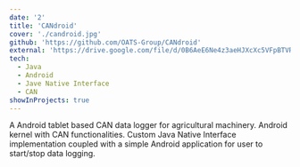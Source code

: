 ```yaml
---
date: '2'
title: 'CANdroid'
cover: './candroid.jpg'
github: 'https://github.com/OATS-Group/CANdroid'
external: 'https://drive.google.com/file/d/0B6AeE6Ne4z3aeHJXcXc5VFpBTVRoTGRKa0t1T1FqTkJpSmZJ/view?usp=sharing'
tech:
  - Java
  - Android
  - Jave Native Interface
  - CAN
showInProjects: true
---
```


A Android tablet based CAN data logger for agricultural machinery. Android
kernel with CAN functionalities. Custom Java Native Interface implementation
coupled with a simple Android application for user to start/stop data
logging.
